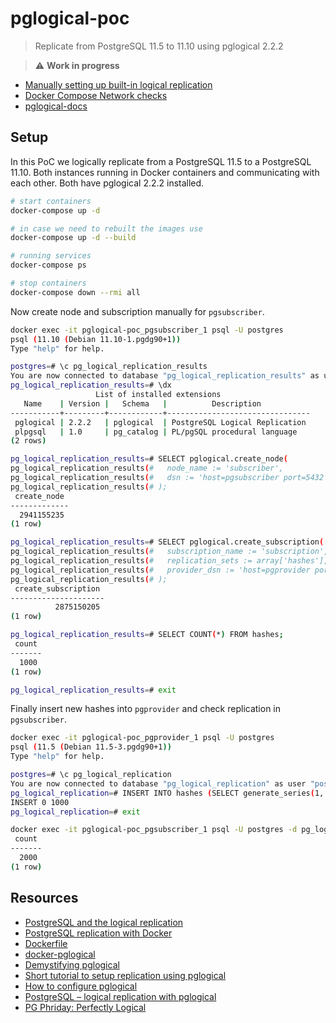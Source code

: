 # pglogical-poc

> Replicate from PostgreSQL 11.5 to 11.10 using pglogical 2.2.2

> :warning: **Work in progress**

- [Manually setting up built-in logical replication](MANUAL.md)
- [Docker Compose Network checks](NETWORK.md)
- [pglogical-docs](PGLOGICAL.md)

## Setup

In this PoC we logically replicate from a PostgreSQL 11.5 to a PostgreSQL 11.10. Both instances running in Docker containers and communicating with each other. Both have pglogical 2.2.2 installed.

```bash
# start containers
docker-compose up -d

# in case we need to rebuilt the images use
docker-compose up -d --build

# running services
docker-compose ps

# stop containers
docker-compose down --rmi all
```

Now create node and subscription manually for `pgsubscriber`.

```bash
docker exec -it pglogical-poc_pgsubscriber_1 psql -U postgres
psql (11.10 (Debian 11.10-1.pgdg90+1))
Type "help" for help.

postgres=# \c pg_logical_replication_results
You are now connected to database "pg_logical_replication_results" as user "postgres".
pg_logical_replication_results=# \dx
                   List of installed extensions
   Name    | Version |   Schema   |          Description
-----------+---------+------------+--------------------------------
 pglogical | 2.2.2   | pglogical  | PostgreSQL Logical Replication
 plpgsql   | 1.0     | pg_catalog | PL/pgSQL procedural language
(2 rows)

pg_logical_replication_results=# SELECT pglogical.create_node(
pg_logical_replication_results(#   node_name := 'subscriber',
pg_logical_replication_results(#   dsn := 'host=pgsubscriber port=5432 dbname=pg_logical_replication_results user=postgres password=s3cr3t'
pg_logical_replication_results(# );
 create_node
-------------
  2941155235
(1 row)

pg_logical_replication_results=# SELECT pglogical.create_subscription(
pg_logical_replication_results(#   subscription_name := 'subscription',
pg_logical_replication_results(#   replication_sets := array['hashes'],
pg_logical_replication_results(#   provider_dsn := 'host=pgprovider port=5432 dbname=pg_logical_replication user=postgres password=s3cr3t'
pg_logical_replication_results(# );
 create_subscription
---------------------
          2875150205
(1 row)

pg_logical_replication_results=# SELECT COUNT(*) FROM hashes;
 count
-------
  1000
(1 row)

pg_logical_replication_results=# exit
```

Finally insert new hashes into `pgprovider` and check replication in `pgsubscriber`.

```bash
docker exec -it pglogical-poc_pgprovider_1 psql -U postgres
psql (11.5 (Debian 11.5-3.pgdg90+1))
Type "help" for help.

postgres=# \c pg_logical_replication
You are now connected to database "pg_logical_replication" as user "postgres".
pg_logical_replication=# INSERT INTO hashes (SELECT generate_series(1, 1000), md5(random()::TEXT));
INSERT 0 1000
pg_logical_replication=# exit
```

```bash
docker exec -it pglogical-poc_pgsubscriber_1 psql -U postgres -d pg_logical_replication_results -c 'SELECT COUNT(*) FROM hashes;'
 count
-------
  2000
(1 row)
```

## Resources

- [PostgreSQL and the logical replication](https://blog.raveland.org/post/postgresql_lr_en/)
- [PostgreSQL replication with Docker](https://medium.com/swlh/postgresql-replication-with-docker-c6a904becf77)
- [Dockerfile](https://gist.github.com/asaaki/b07dccfd6ff6eed4c7b4ef279ade7b0c)
- [docker-pglogical](https://github.com/reediculous456/docker-pglogical/blob/master/Dockerfile)
- [Demystifying pglogical](http://thedumbtechguy.blogspot.com/2017/04/demystifying-pglogical-tutorial.html)
- [Short tutorial to setup replication using pglogical](https://gist.github.com/ratnakri/c22a7389d9fab788d7b8b12e2a6c337a)
- [How to configure pglogical](https://www.tutorialdba.com/2018/01/how-to-configure-pglogical-streaming.html)
- [PostgreSQL – logical replication with pglogical](https://blog.dbi-services.com/postgresql-logical-replication-with-pglogical/)
- [PG Phriday: Perfectly Logical](http://bonesmoses.org/2016/10/14/pg-phriday-perfectly-logical/)
